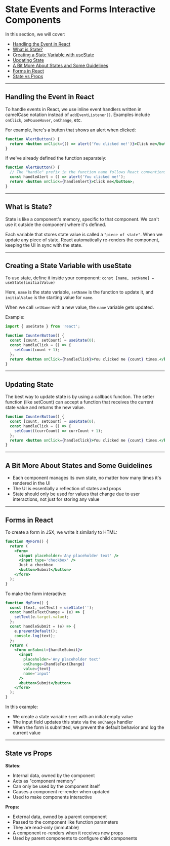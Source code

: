 # State Events and Forms Interactive Components

In this section, we will cover:

- [Handling the Event in React](#handling-the-event-in-react)
- [What is State?](#what-is-state)
- [Creating a State Variable with useState](#creating-a-state-variable-with-usestate)
- [Updating State](#updating-state)
- [A Bit More About States and Some Guidelines](#a-bit-more-about-states-and-some-guidelines)
- [Forms in React](#forms-in-react)
- [State vs Props](#state-vs-props)

---

## Handling the Event in React <a name='handling-the-event-in-react'></a>

To handle events in React, we use inline event handlers written in camelCase notation instead of `addEventListener()`. Examples include `onClick`, `onMouseHover`, `onChange`, etc.

For example, here's a button that shows an alert when clicked:

```jsx
function AlertButton() {
  return <button onClick={() => alert('You clicked me!')}>Click me</button>;
}
```

If we've already defined the function separately:

```jsx
function AlertButton() {
  // The "handle" prefix in the function name follows React conventions for better code readability
  const handleAlert = () => alert('You clicked me!');
  return <button onClick={handleAlert}>Click me</button>;
}
```

---

## What is State? <a name='what-is-state'></a>

State is like a component's memory, specific to that component. We can't use it outside the component where it's defined.

Each variable that stores state value is called a `"piece of state"`. When we update any piece of state, React automatically re-renders the component, keeping the UI in sync with the state.

---

## Creating a State Variable with useState <a name='creating-a-state-variable-with-usestate'></a>

To use state, define it inside your component: `const [name, setName] = useState(initialValue)`

Here, `name` is the state variable, `setName` is the function to update it, and `initialValue` is the starting value for `name`.

When we call `setName` with a new value, the `name` variable gets updated.

Example:

```jsx
import { useState } from 'react';

function CounterButton() {
  const [count, setCount] = useState(0);
  const handleClick = () => {
    setCount(count + 1);
  };
  return <button onClick={handleClick}>You clicked me {count} times.</button>;
}
```

---

## Updating State <a name='updating-state'></a>

The best way to update state is by using a callback function. The setter function (like setCount) can accept a function that receives the current state value and returns the new value.

```jsx
function CounterButton() {
  const [count, setCount] = useState(0);
  const handleClick = () => {
    setCount((currCount) => currCount + 1);
  };
  return <button onClick={handleClick}>You clicked me {count} times.</button>;
}
```

---

## A Bit More About States and Some Guidelines <a name='a-bit-more-about-states-and-some-guidelines'></a>

- Each component manages its own state, no matter how many times it's rendered in the UI
- The UI is essentially a reflection of states and props
- State should only be used for values that change due to user interactions, not just for storing any value

---

## Forms in React <a name='forms-in-react'></a>

To create a form in JSX, we write it similarly to HTML:

```jsx
function MyForm() {
  return (
    <form>
      <input placeholder='Any placeholder text' />
      <input type='checkbox' />
      Just a checkbox
      <button>Submit</button>
    </form>
  );
}
```

To make the form interactive:

```jsx
function MyForm() {
  const [text, setText] = useState('');
  const handleTextChange = (e) => {
    setText(e.target.value);
  };
  const handleSubmit = (e) => {
    e.preventDefault();
    console.log(text);
  };
  return (
    <form onSubmit={handleSubmit}>
      <input
        placeholder='Any placeholder text'
        onChange={handleTextChange}
        value={text}
        name='input'
      />
      <button>Submit</button>
    </form>
  );
}
```

In this example:

- We create a state variable `text` with an initial empty value
- The input field updates this state via the `onChange` handler
- When the form is submitted, we prevent the default behavior and log the current value

---

## State vs Props <a name='state-vs-props'></a>

**States:**
- Internal data, owned by the component
- Acts as "component memory"
- Can only be used by the component itself
- Causes a component re-render when updated
- Used to make components interactive

**Props:**
- External data, owned by a parent component
- Passed to the component like function parameters
- They are read-only (immutable)
- A component re-renders when it receives new props
- Used by parent components to configure child components
